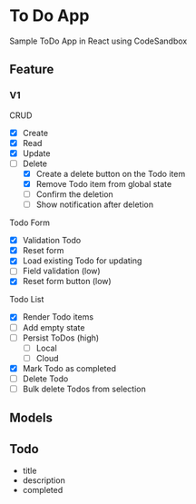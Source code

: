 # To Do App

Sample ToDo App in React using CodeSandbox

## Feature

### V1

CRUD

- [x] Create
- [x] Read
- [x] Update
- [ ] Delete
  - [x] Create a delete button on the Todo item
  - [x] Remove Todo item from global state
  - [ ] Confirm the deletion
  - [ ] Show notification after deletion

Todo Form

- [x] Validation Todo
- [x] Reset form
- [x] Load existing Todo for updating
- [ ] Field validation (low)
- [x] Reset form button (low)

Todo List

- [x] Render Todo items
- [ ] Add empty state
- [ ] Persist ToDos (high)
  - [ ] Local
  - [ ] Cloud
- [x] Mark Todo as completed
- [ ] Delete Todo
- [ ] Bulk delete Todos from selection

## Models

## Todo

- title
- description
- completed
